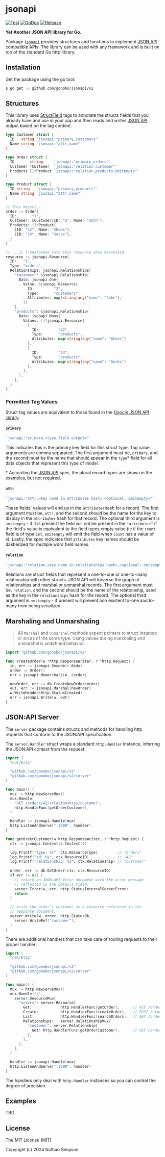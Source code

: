 # jsonapi

[![Test](https://github.com/nisimpson/gibbon/actions/workflows/jsonapi-test.yml/badge.svg)](https://github.com/nisimpson/gibbon/actions/workflows/jsonapi-test.yml)
[![GoDoc](https://godoc.org/github.com/gonobo/jsonapi/v2?status.svg)](http://godoc.org/github.com/gonobo/jsonapi/v2)
[![Release](https://img.shields.io/github/release/gonobo/jsonapi.svg)](https://github.com/gonobo/releases)

**Yet Another JSON API library for Go.**

Package [`jsonapi`](http://godoc.org/github.com/gonobo/jsonapi/v2) provides structures and functions to implement [JSON API](http://jsonapi.org) compatible APIs. The library can be used with any framework and is built on top of the standard Go http library.

## Installation

Get the package using the go tool:

```bash
$ go get -u github.com/gonobo/jsonapi/v2
```

## Structures

This library uses [StructField](http://golang.org/pkg/reflect/#StructField)
tags to annotate the structs fields that you already have and use in
your app and then reads and writes [JSON API](http://jsonapi.org)
output based on the tag content.

```go
type Customer struct {
  ID   string `jsonapi:"primary,customers"`
  Name string `jsonapi:"attr,name"`
}

type Order struct {
  ID       string     `jsonapi:"primary,orders"`
  Customer *Customer  `jsonapi:"relation,customer"`
  Products []*Product `jsonapi:"relation,products,omitempty"`
}

type Product struct {
  ID string   `jsonapi:"primary,products"`
  Name string `jsonapi:"attr,name"`
}

// This object...
order := Order{
  ID:       "1",
  Customer: &Customer{ID: "2", Name: "John"},
  Products: []*Product{
    {ID: "42", Name: "Shoes"},
    {ID: "24", Name: "Socks"},
  }
}

// ...is transformed into this resource when marshaled.
resource := jsonapi.Resource{
  ID:   "1",
  Type: "orders",
  Relationships: jsonapi.Relationships{
    "customer": &jsonapi.Relationship{
      Data: jsonapi.One{
        Value: &jsonapi.Resource{
          ID:         "2",
          Type:       "customers",
          Attributes: map[string]any{"name": "John"},
        }}
    },
    "products": &jsonapi.Relationship{
      Data: jsonapi.Many{
        Values: []*jsonapi.Resource{
          {
            ID:         "42",
            Type:       "products",
            Attributes: map[string]any{"name": "Shoes"}
          },
          {
            ID:         "24",
            Type:       "products",
            Attributes: map[string]any{"name": "Socks"}
          },
        },
      },
    },
  }
}
```

### Permitted Tag Values

Struct tag values are equivalent to those found in the
[Google JSON API library](https://github.com/google/jsonapi):

#### `primary`

```go
`jsonapi:"primary,<type field output>"`
```

This indicates this is the primary key field for this struct type.
Tag value arguments are comma separated. The first argument must be,
`primary`, and the second must be the name that should appear in the
`type`\* field for all data objects that represent this type of model.

\* According the [JSON API](http://jsonapi.org) spec, the plural record
types are shown in the examples, but not required.

#### `attr`

```go
`jsonapi:"attr,<key name in attributes hash>,<optional: omitempty>"`
```

These fields' values will end up in the `attributes`hash for a record.
The first argument must be, `attr`, and the second should be the name
for the key to display in the `attributes` hash for that record. The optional
third argument is `omitempty` - if it is present the field will not be present
in the `"attributes"` if the field's value is equivalent to the field types
empty value (ie if the `count` field is of type `int`, `omitempty` will omit the
field when `count` has a value of `0`). Lastly, the spec indicates that
`attributes` key names should be dasherized for multiple word field names.

#### `relation`

```go
`jsonapi:"relation,<key name in relationships hash>,<optional: omitempty>"`
```

Relations are struct fields that represent a one-to-one or one-to-many
relationship with other structs. JSON API will traverse the graph of
relationships and marshal or unmarshal records. The first argument must
be, `relation`, and the second should be the name of the relationship,
used as the key in the `relationships` hash for the record. The optional
third argument is `omitempty` - if present will prevent non existent to-one and
to-many from being serialized.

## Marshaling and Unmarshaling

> All `Marshal` and `Unmarshal` methods expect pointers to struct
> instance or slices of the same type. Using values during marshaling and
> unmarshal is undefined behavior.

```go
import "github.com/gonobo/jsonapi/v2"

func createOrder(w *http.ResponseWriter, r *http.Request) {
  in, err := jsonapi.Decode(r.Body)
  order := Order{}
  err = jsonapi.Unmarshal(in, &order)

  newOrder, err := db.CreateNewOrder(order)
  out, err := jsonapi.Marshal(newOrder)
  w.WriteHeader(http.StatusCreated)
  err = jsonapi.Write(w, out)
}
```

## JSON:API Server

The `server` package contains structs and methods for
handling http requests that conform to the JSON:API specification.

The `server.Handler` struct wraps a standard `http.Handler` instance, inferring the JSON:API context from the request:

```go
import (
  "net/http"

  "github.com/gonobo/jsonapi/v2"
  "github.com/gonobo/jsonapi/v2/server"
)

func main() {
  mux := http.NewServeMux()
  mux.Handle(
    "GET /orders/42/relationships/customer",
    http.HandleFunc(getOrderCustomer),
  )

  handler := jsonapi.Handle(mux)
  http.ListenAndServe(":3000", handler)
}

func getOrderCustomer(w http.ResponseWriter, r *http.Request) {
  ctx := jsonapi.Context(r.Context())

  log.Printf("type: %s", ctx.ResourceType)         // "orders"
  log.Printf("id: %s", ctx.ResourceID)             // "42"
  log.Printf("relationship: %s", ctx.Relationship) // "customer"
  
  order, err := db.GetOrder(ctx, ctx.ResourceID)
  if err != nil {
    // return an JSON:API error document with the error message
    // reflected in the details field.
    server.Error(w, err, http.StatusInternalServerError)
    return
  }

  // write the order's customer as a resource reference in the
  // response document.
  server.Write(w, order, http.StatusOk,
    server.WriteRef("customer"),
  )
}
```

There are additional handlers that can take care of routing requests
to their proper handler:

```go
import (
  "net/http"

  "github.com/gonobo/jsonapi/v2"
  "github.com/gonobo/jsonapi/v2/server"
)

func main() {
  mux := http.NewServeMux()
  mux.Handle("/",
    server.ResourceMux{
      "orders": server.Resource{
        Get:             http.HandlerFunc(getOrder),      // GET /orders/42
        Create:          http.HandlerFunc(createOrder),   // POST /orders
        List:            http.HandlerFunc(searchOrders),  // GET /orders
        Relationships:   server.RelationshipMux{
          "customer": server.Relationship{
            Get: http.HandlerFunc(getOrderCustomer),      // GET /orders/42/relationships/customer
          },
        },
      },
    },
  )

  handler := jsonapi.Handle(mux)
  http.ListenAndServe(":3000", handler)
}
```

The handlers only deal with `http.Handler` instances so you can
control the degree of precision.

## Examples

TBD.

## License

The MIT License (MIT)

Copyright (c) 2024 Nathan Simpson
